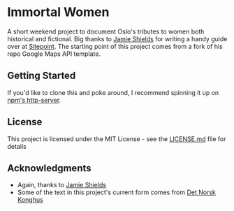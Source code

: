 # Immortal Women

A short weekend project to document Oslo's tributes to women both historical and fictional.
Big thanks to [Jamie Shields](https://github.com/jayshields) for writing a handy guide over at [Sitepoint](https://www.sitepoint.com/google-maps-javascript-api-the-right-way/). The starting point of this project comes from a fork of his repo Google Maps API template.

## Getting Started

If you'd like to clone this and poke around, I recommend spinning it up on [npm's http-server](https://www.npmjs.com/package/http-server).

## License

This project is licensed under the MIT License - see the [LICENSE.md](LICENSE.md) file for details

## Acknowledgments

* Again, thanks to [Jamie Shields](https://github.com/jayshields)
* Some of the text in this project's current form comes from [Det Norsk Konghus](http://www.kongehuset.no/artikkel.html?tid=31165)
